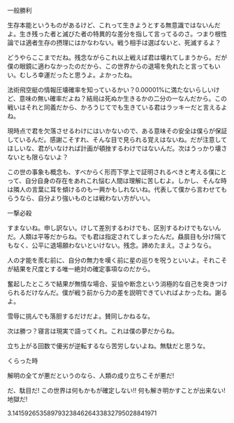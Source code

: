 一般勝利

生存本能というものがあるけど、これって生きようとする無意識ではないんだよ。生き残った者と滅びた者の特異的な差分を指して言ってるのさ。つまり根性論では適者生存の摂理にはかなわない。戦う相手は選ばないと、死滅するよ？


どうやらここまでだね。残念ながらこれ以上戦えば君は壊れてしまうから。だが僕の眼鏡に適わなかったのだから、この世界からの退場を免れたと言ってもいい。むしろ幸運だったと思うよ。よかったね。


法術飛空艇の情報圧壊確率を知っているかい？0.00001%に満たないらしいけど、意味の無い確率だよね？結局は死ぬか生きるかの二分の一なんだから。この戦いはそれと同義だから、かろうじてでも生きている君はラッキーだと言えるよね。


現時点で君を欠落させるわけにはいかないので、ある意味その安全は僕らが保証しているんだ。感謝こそすれ、そんな目で見られる覚えはないね。だが注意してほしいな、君がいなければ計画が頓挫するわけではないんだ。次はうっかり壊さないとも限らないよ？


この世の事象も概念も、すべからく形而下学上で証明されるべきと考える僕にとって、自分自身の存在をあれこれ悩む人間は理解に苦しむよ。しかし、そんな時は隣人の言葉に耳を傾けるのも一興かもしれないね。代表して僕から言わせてもらうなら、自分より強いものとは戦わない方がいい。



一撃必殺

すまないね。申し訳ない。けして差別するわけでも、区別するわけでもないんだ。人類は平等だからね。でも君は指定されてしまったんだ。贔屓目も分け隔てもなく、公平に退場願わないといけない。残念。諦めたまえ。さようなら。


人の才能を羨む前に、自分の無力を嘆く前に星の巡りを呪うといいよ。それこそが結果を尺度とする唯一絶対の確定事項なのだから。


奮起したところで結果が無情な場合、妥協や断念という消極的な自己を突きつけられるだけなんだ。僕が戦う前から力の差を説明できていればよかったね。謝るよ。


雪辱に挑んでも落胆するだけだよ。賛同しかねるな。


次は勝つ？寝言は現実で語ってくれ。これは僕の夢だからね。


立ち上がる回数で優劣が逆転するなら苦労しないよね。無駄だと思うな。



くらった時


解明の全てが悪だというのなら、人類の成り立ちこそが悪だ!

だ、駄目だ! この世界は何もかもが確定しない!!
何も解き明かすことが出来ない! 地獄だ!

3.1415926535897932384626433832795028841971



